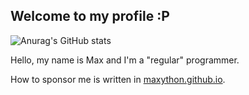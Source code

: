 ## Welcome to my profile :P

![Anurag's GitHub stats](https://github-readme-stats.vercel.app/api?username=Maxython&show_icons=true&theme=dark)

Hello, my name is Max and I'm a "regular" programmer.

How to sponsor me is written in [maxython.github.io](https://maxython.github.io/).
